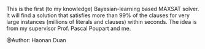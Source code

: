 
This is the first (to my knowledge) Bayesian-learning based MAXSAT solver. It will find a solution that satisfies more than 99% of the clauses for very large instances (millions of literals and clauses) within seconds. The idea is from my supervisor Prof. Pascal Poupart and me. 

@Author: Haonan Duan
